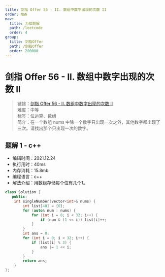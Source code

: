 ```yaml
---
title: 剑指 Offer 56 - II. 数组中数字出现的次数 II
order: NaN
nav:
  title: 力扣题解
  path: /leetcode
  order: 4
group:
  title: 剑指Offer
  path: /剑指Offer
  order: 200000
---
```


# 剑指 Offer 56 - II. 数组中数字出现的次数 II
    
> 链接：[剑指 Offer 56 - II. 数组中数字出现的次数 II](https://leetcode-cn.com/problems/shu-zu-zhong-shu-zi-chu-xian-de-ci-shu-ii-lcof/)  
> 难度：中等  
> 标签：位运算、数组  
> 简介：在一个数组 nums 中除一个数字只出现一次之外，其他数字都出现了三次。请找出那个只出现一次的数字。
      
## 题解 1 - c++
- 编辑时间：2021.12.24
- 执行用时：40ms
- 内存消耗：15.8mb
- 编程语言：c++
- 解法介绍：用数组存储每个位有几个1。
```c++
class Solution {
   public:
    int singleNumber(vector<int>& nums) {
        int list[40] = {0};
        for (auto& num : nums) {
            for (int i = 0; i < 32; i++) {
                if (num & (1 << i)) list[i]++;
            }
        }
        int ans = 0;
        for (int i = 0; i < 32; i++) {
            if (list[i] % 3) {
                ans |= 1 << i;
            }
        }
        return ans;
    }
};
```

      